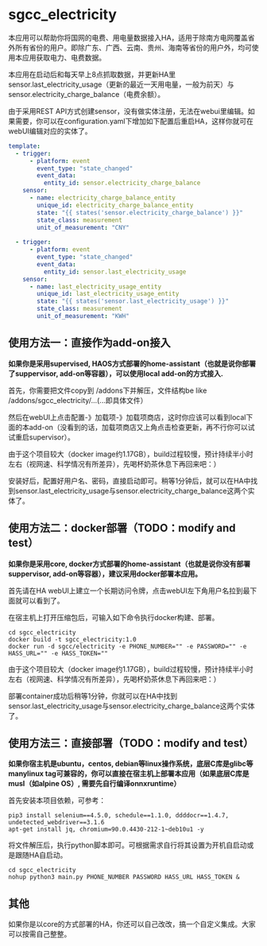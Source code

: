 # sgcc_electricity

本应用可以帮助你将国网的电费、用电量数据接入HA，适用于除南方电网覆盖省外所有省份的用户。即除广东、广西、云南、贵州、海南等省份的用户外，均可使用本应用获取电力、电费数据。

本应用在启动后和每天早上8点抓取数据，并更新HA里sensor.last_electricity_usage（更新的最近一天用电量，一般为前天）与sensor.electricity_charge_balance（电费余额）。

由于采用REST API方式创建sensor，没有做实体注册，无法在webui里编辑。如果需要，你可以在configuration.yaml下增加如下配置后重启HA，这样你就可在webUI编辑对应的实体了。

```yaml
template:
  - trigger:
      - platform: event
        event_type: "state_changed"
        event_data: 
          entity_id: sensor.electricity_charge_balance
    sensor:
      - name: electricity_charge_balance_entity
        unique_id: electricity_charge_balance_entity
        state: "{{ states('sensor.electricity_charge_balance') }}"
        state_class: measurement
        unit_of_measurement: "CNY"
 
  - trigger:
      - platform: event
        event_type: "state_changed"
        event_data: 
          entity_id: sensor.last_electricity_usage
    sensor:
      - name: last_electricity_usage_entity
        unique_id: last_electricity_usage_entity
        state: "{{ states('sensor.last_electricity_usage') }}"
        state_class: measurement
        unit_of_measurement: "KWH"
```

## 使用方法一：直接作为add-on接入

__如果你是采用supervised, HAOS方式部署的home-assistant（也就是说你部署了suppervisor, add-on等容器），可以使用local add-on的方式接入.__

首先，你需要把文件copy到 /addons下并解压，文件结构be like /addons/sgcc_electricity/...(...即具体文件）

然后在webUI上点击配置-》加载项-》加载项商店，这时你应该可以看到local下面的本add-on（没看到的话，加载项商店又上角点击检查更新，再不行你可以试试重启supervisor）。

由于这个项目较大（docker image约1.17GB），build过程较慢，预计持续半小时左右（视网速、科学情况有所差异），先喝杯奶茶休息下再回来吧：）

安装好后，配置好用户名、密码，直接启动即可。稍等1分钟后，就可以在HA中找到sensor.last_electricity_usage与sensor.electricity_charge_balance这两个实体了。



## 使用方法二：docker部署（TODO：modify and test）

__如果你是采用core, docker方式部署的home-assistant（也就是说你没有部署suppervisor, add-on等容器），建议采用docker部署本应用。__

首先请在HA webUI上建立一个长期访问令牌，点击webUI左下角用户名拉到最下面就可以看到了。

在宿主机上打开压缩包后，可输入如下命令执行docker构建、部署。

```shell
cd sgcc_electricity
docker build -t sgcc_electricity:1.0
docker run -d sgcc/electricity -e PHONE_NUMBER="" -e PASSWORD="" -e HASS_URL="" -e HASS_TOKEN=""  
```
由于这个项目较大（docker image约1.17GB），build过程较慢，预计持续半小时左右（视网速、科学情况有所差异），先喝杯奶茶休息下再回来吧：）

部署container成功后稍等1分钟，你就可以在HA中找到sensor.last_electricity_usage与sensor.electricity_charge_balance这两个实体了。

## 使用方法三：直接部署（TODO：modify and test）

__如果你宿主机是ubuntu，centos, debian等linux操作系统，底层C库是glibc等manylinux tag可兼容的，你可以直接在宿主机上部署本应用（如果底层C库是musl（如alpine OS）, 需要先自行编译onnxruntime）__

首先安装本项目依赖，可参考：

```shell
pip3 install selenium==4.5.0, schedule==1.1.0, ddddocr==1.4.7, undetected_webdriver==3.1.6
apt-get install jq, chromium=90.0.4430-212-1~deb10u1 -y
```

将文件解压后，执行python脚本即可。可根据需求自行将其设置为开机自启动或是跟随HA自启动。

```shell
cd sgcc_electricity
nohup python3 main.py PHONE_NUMBER PASSWORD HASS_URL HASS_TOKEN &
```

## 其他

如果你是以core的方式部署的HA，你还可以自己改改，搞一个自定义集成。大家可以按需自己整整。


